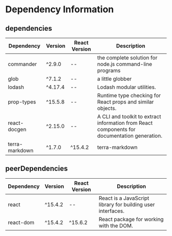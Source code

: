 # Dependency Information

## dependencies
| Dependency | Version | React Version | Description |
|-|-|-|-|
| commander | ^2.9.0 | -- | the complete solution for node.js command-line programs |
| glob | ^7.1.2 | -- | a little globber |
| lodash | ^4.17.4 | -- | Lodash modular utilities. |
| prop-types | ^15.5.8 | -- | Runtime type checking for React props and similar objects. |
| react-docgen | ^2.15.0 | -- | A CLI and toolkit to extract information from React components for documentation generation. |
| terra-markdown | ^1.7.0 | ^15.4.2 | terra-markdown |

## peerDependencies
| Dependency | Version | React Version | Description |
|-|-|-|-|
| react | ^15.4.2 | -- | React is a JavaScript library for building user interfaces. |
| react-dom | ^15.4.2 | ^15.6.2 | React package for working with the DOM. |
